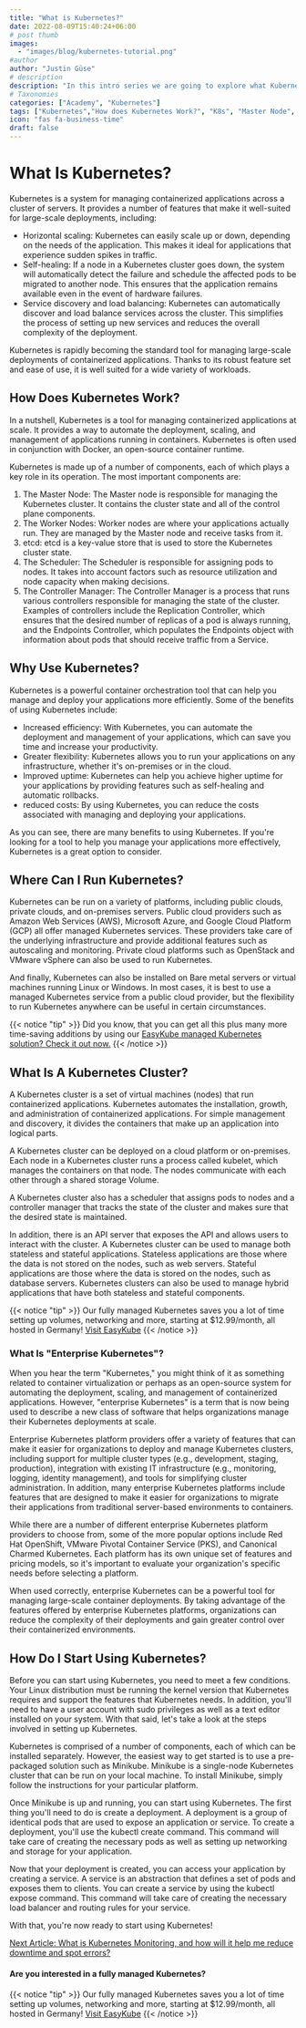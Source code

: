 ```yaml
---
title: "What is Kubernetes?"
date: 2022-08-09T15:40:24+06:00
# post thumb
images:
  - "images/blog/kubernetes-tutorial.png"
#author
author: "Justin Güse"
# description
description: "In this intro series we are going to explore what Kubernetes is, how it works, and how it will help you scale your workloads."
# Taxonomies
categories: ["Academy", "Kubernetes"]
tags: ["Kubernetes","How does Kubernetes Work?", "K8s", "Master Node", "Worker Node"]
icon: "fas fa-business-time"
draft: false
---
```


# What Is Kubernetes?

Kubernetes is a system for managing containerized applications across a cluster of servers. It provides a number of features that make it well-suited for large-scale deployments, including:

- Horizontal scaling: Kubernetes can easily scale up or down, depending on the needs of the application. This makes it ideal for applications that experience sudden spikes in traffic.
- Self-healing: If a node in a Kubernetes cluster goes down, the system will automatically detect the failure and schedule the affected pods to be migrated to another node. This ensures that the application remains available even in the event of hardware failures.
- Service discovery and load balancing: Kubernetes can automatically discover and load balance services across the cluster. This simplifies the process of setting up new services and reduces the overall complexity of the deployment.

Kubernetes is rapidly becoming the standard tool for managing large-scale deployments of containerized applications. Thanks to its robust feature set and ease of use, it is well suited for a wide variety of workloads.

## **How Does Kubernetes Work?**

In a nutshell, Kubernetes is a tool for managing containerized applications at scale. It provides a way to automate the deployment, scaling, and management of applications running in containers. Kubernetes is often used in conjunction with Docker, an open-source container runtime.

Kubernetes is made up of a number of components, each of which plays a key role in its operation. The most important components are:

1. The Master Node: The Master node is responsible for managing the Kubernetes cluster. It contains the cluster state and all of the control plane components.
2. The Worker Nodes: Worker nodes are where your applications actually run. They are managed by the Master node and receive tasks from it.
3. etcd: etcd is a key-value store that is used to store the Kubernetes cluster state.
4. The Scheduler: The Scheduler is responsible for assigning pods to nodes. It takes into account factors such as resource utilization and node capacity when making decisions.
5. The Controller Manager: The Controller Manager is a process that runs various controllers responsible for managing the state of the cluster. Examples of controllers include the Replication Controller, which ensures that the desired number of replicas of a pod is always running, and the Endpoints Controller, which populates the Endpoints object with information about pods that should receive traffic from a Service.


## **Why Use Kubernetes?**

Kubernetes is a powerful container orchestration tool that can help you manage and deploy your applications more efficiently. Some of the benefits of using Kubernetes include:

- Increased efficiency: With Kubernetes, you can automate the deployment and management of your applications, which can save you time and increase your productivity.
- Greater flexibility: Kubernetes allows you to run your applications on any infrastructure, whether it's on-premises or in the cloud.
- Improved uptime: Kubernetes can help you achieve higher uptime for your applications by providing features such as self-healing and automatic rollbacks.
- reduced costs: By using Kubernetes, you can reduce the costs associated with managing and deploying your applications.

As you can see, there are many benefits to using Kubernetes. If you're looking for a tool to help you manage your applications more effectively, Kubernetes is a great option to consider.


## **Where Can I Run Kubernetes?**

Kubernetes can be run on a variety of platforms, including public clouds, private clouds, and on-premises servers. Public cloud providers such as Amazon Web Services (AWS), Microsoft Azure, and Google Cloud Platform (GCP) all offer managed Kubernetes services. These providers take care of the underlying infrastructure and provide additional features such as autoscaling and monitoring. Private cloud platforms such as OpenStack and VMware vSphere can also be used to run Kubernetes.

And finally, Kubernetes can also be installed on Bare metal servers or virtual machines running Linux or Windows. In most cases, it is best to use a managed Kubernetes service from a public cloud provider, but the flexibility to run Kubernetes anywhere can be useful in certain circumstances.


{{< notice "tip" >}}
  Did you know, that you can get all this plus many more time-saving additions by using our [EasyKube managed Kubernetes solution? Check it out now.](/services/easykube)
{{< /notice >}}

## **What Is A Kubernetes Cluster?**

A Kubernetes cluster is a set of virtual machines (nodes) that run containerized applications. Kubernetes automates the installation, growth, and administration of containerized applications. For simple management and discovery, it divides the containers that make up an application into logical parts.

A Kubernetes cluster can be deployed on a cloud platform or on-premises. Each node in a Kubernetes cluster runs a process called kubelet, which manages the containers on that node. The nodes communicate with each other through a shared storage Volume.

A Kubernetes cluster also has a scheduler that assigns pods to nodes and a controller manager that tracks the state of the cluster and makes sure that the desired state is maintained.

In addition, there is an API server that exposes the API and allows users to interact with the cluster. A Kubernetes cluster can be used to manage both stateless and stateful applications. Stateless applications are those where the data is not stored on the nodes, such as web servers. Stateful applications are those where the data is stored on the nodes, such as database servers. Kubernetes clusters can also be used to manage hybrid applications that have both stateless and stateful components.

{{< notice "tip" >}}
  Our fully managed Kubernetes saves you a lot of time setting up volumes, networking and more, starting at $12.99/month, all hosted in Germany!
[Visit EasyKube](/services/easykube)
{{< /notice >}}

### What Is "Enterprise Kubernetes"?

When you hear the term "Kubernetes," you might think of it as something related to container virtualization or perhaps as an open-source system for automating the deployment, scaling, and management of containerized applications. However, "enterprise Kubernetes" is a term that is now being used to describe a new class of software that helps organizations manage their Kubernetes deployments at scale.

Enterprise Kubernetes platform providers offer a variety of features that can make it easier for organizations to deploy and manage Kubernetes clusters, including support for multiple cluster types (e.g., development, staging, production), integration with existing IT infrastructure (e.g., monitoring, logging, identity management), and tools for simplifying cluster administration. In addition, many enterprise Kubernetes platforms include features that are designed to make it easier for organizations to migrate their applications from traditional server-based environments to containers.

While there are a number of different enterprise Kubernetes platform providers to choose from, some of the more popular options include Red Hat OpenShift, VMware Pivotal Container Service (PKS), and Canonical Charmed Kubernetes. Each platform has its own unique set of features and pricing models, so it's important to evaluate your organization's specific needs before selecting a platform.

When used correctly, enterprise Kubernetes can be a powerful tool for managing large-scale container deployments. By taking advantage of the features offered by enterprise Kubernetes platforms, organizations can reduce the complexity of their deployments and gain greater control over their containerized environments.

## **How Do I Start Using Kubernetes?**

Before you can start using Kubernetes, you need to meet a few conditions. Your Linux distribution must be running the kernel version that Kubernetes requires and support the features that Kubernetes needs. In addition, you'll need to have a user account with sudo privileges as well as a text editor installed on your system. With that said, let's take a look at the steps involved in setting up Kubernetes.

Kubernetes is comprised of a number of components, each of which can be installed separately. However, the easiest way to get started is to use a pre-packaged solution such as Minikube. Minikube is a single-node Kubernetes cluster that can be run on your local machine. To install Minikube, simply follow the instructions for your particular platform.

Once Minikube is up and running, you can start using Kubernetes. The first thing you'll need to do is create a deployment. A deployment is a group of identical pods that are used to expose an application or service. To create a deployment, you'll use the kubectl create command. This command will take care of creating the necessary pods as well as setting up networking and storage for your application.

Now that your deployment is created, you can access your application by creating a service. A service is an abstraction that defines a set of pods and exposes them to clients. You can create a service by using the kubectl expose command. This command will take care of creating the necessary load balancer and routing rules for your service.

With that, you're now ready to start using Kubernetes!

[Next Article: What is Kubernetes Monitoring, and how will it help me reduce downtime and spot errors?](/blog/what-is-kubernetes-monitoring/)

#### Are you interested in a fully managed Kubernetes?

{{< notice "tip" >}}
  Our fully managed Kubernetes saves you a lot of time setting up volumes, networking and more, starting at $12.99/month, all hosted in Germany!
[Visit EasyKube](/services/easykube)
{{< /notice >}}

